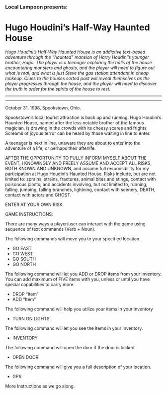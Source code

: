 ### Local Lampoon presents:

# Hugo Houdini’s Half-Way Haunted House


*Hugo Houdini’s Half-Way Haunted House is an addictive text-based adventure through the “haunted” mansion of Harry Houdini’s younger
brother, Hugo.  The player is a teenager exploring the halls of the house encountering monsters and ghosts, and the player
will need to figure out what is real, and what is just Steve the gas station attendant in cheap makeup.  Clues to the
houses sorted past will reveal themselves as the player progresses through the house, and the player will need to
discover the truth in order for the spirits of the house to rest.*

_____________
_____________

October 31, 1998, Spookstown, Ohio.

Spookstown’s local tourist attraction is back up and running. Hugo Houdini’s Haunted House, named after the less 
notable brother of the famous magician, is drawing in the crowds with its cheesy scares and frights. Screams of joyous 
terror can be heard by those waiting in line to enter.



A teenager is next in line, unaware they are about to enter into the adventure of a life, or perhaps their afterlife.

AFTER THE OPPORTUNITY TO FULLY INFORM MYSELF ABOUT THE EVENT, I KNOWINGLY AND FREELY ASSUME AND ACCEPT ALL RISKS,
BOTH KNOWN AND UNKNOWN, and assume full responsibility for my participation at Hugo Houdini’s Haunted House. Risks include, 
but are not limited to: sprains, strains, fractures, animal bites and stings, contact with poisonous plants;
and accidents involving, but not limited to, running, falling, jumping, falling branches, lightning, contact with scenery, DEATH,
contact with actors and GHOST.

ENTER AT YOUR OWN RISK.

GAME INSTRUCTIONS:

There are many ways a player/user can interact with the game using sequence of text commands (Verb + Noun).

The following commands will move you to your specified location.
*	GO EAST
*	GO WEST
*	GO SOUTH
*	GO NORTH

The following command will let you ADD or DROP items from your inventory. You can add maximum of FIVE items with you, unless or until you have special capabilities to carry more.
*	DROP “Item”
*	ADD “Item”

The following command will help you utilize your items in your inventory
*	TURN ON LIGHTS

The following command will let you see the items in your inventory.
*	INVENTORY

The following command will open the door if the door is locked.
*	OPEN DOOR

The following command will give you a full description of your location.
*	GPS


More Instructions as we go along.